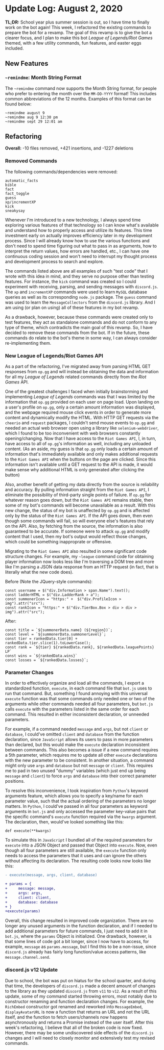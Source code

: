 # Update Log: August 2, 2020

**TL;DR:** School year plus summer session is out, so I have time to finally work on the bot again! This week, I refactored the existing commands to prepare the bot for a revamp. The goal of this revamp is to give the bot a clearer focus, and I plan to make this bot _League of Legends/Riot Games_ themed, with a few utility commands, fun features, and easter eggs included. 

## New Features

### `~remindme`: Month String Format

The `~remindme` command now supports the Month String format, for people who prefer to entering the month over the `MM-DD-YYYY` format! This includes common abbreviations of the 12 months. Examples of this format can be found below:
```
~remindme august 9
~remindme aug 9 12:30 pm
~remindme sept 29 12:01 am
```

## Refactoring

**Overall:** -10 files removed, +421 insertions, and -1227 deletions

### Removed Commands

The following commands/dependencies were removed:
```
automatic_facts
bible
fact
fact_toggle
guess
xp/incrementXP
kick
sneakysay
```
Whenever I'm introduced to a new technology, I always spend time exploring various features of that technology so I can know what's available and understand how to properly access and utilize its features. This time investment early on actually improves efficiency later in my development process. Since I will already know how to use the various functions and don't need to spend time figuring out what to pass in as arguments, how to interpret the return values, how errors are handled, etc., I can have one continuous coding session and won't need to interrupt my thought process and development process to search and explore. 

The commands listed above are all examples of such "test code" that I wrote with this idea in mind, and they serve no purpose other than testing features. For instance, the `kick` command was created so I could experiment with receiving, parsing, and sending messages with `discord.js`. The `xp` and `incrementXP` commands were used to learn `MySQL` database queries as well as its corresponding `node.js` package. The `guess` command was used to learn the `MessageCollectors` from the `discord.js` library. And I am using (or plan on using) all of these features in my bot revamp.

As a drawback, however, because these commands were created only to test features, they act as standalone commands and do not conform to any type of theme, which contradicts the main goal of this revamp. So, I have decided to remove these commands from the bot. If in the future, these commands do relate to the bot's theme in some way, I can always consider re-implementing them.


### New League of Legends/Riot Games API

As a part of the refactoring, I've migrated away from parsing HTML GET responses from `op.gg` and will instead be obtaining the data and information for all my _League of Legends_ related commands directly from the _Riot Games_ API. 

One of the greatest challenges I faced when initially brainstorming and implementing _League of Legends_ commands was that I was limited by the information that `op.gg` provided on each user on page load. Upon landing on a user's profile on `op.gg`, only a certain amount information was displayed, and the webpage required mouse click events in order to generate more content and dynamically modify the HTML. With HTTP GET requests via the `cheerio` and `request` packages, I couldn't send mouse events to `op.gg` and needed an actual web browser open using a library like `selenium-webdriver`, which I found to be too inconvenient with web browsers constantly opening/changing. Now that I have access to the `Riot Games API`, I, in turn, have access to all of `op.gg`'s information as well, including any unloaded content. (As an aside, my guess is that `op.gg` only loads a certain amount of information that's immediately available and only makes additional requests to the `Riot Games API` when the buttons on the page are clicked. Since this information isn't available until a GET request to the API is made, it would make sense why additional HTML is only generated after clicking the button)

Also, another benefit of getting my data directly from the source is reliability and accuracy. By pulling information straight from the `Riot Games API`, I eliminate the possibility of third-party single points of failure. If `op.gg` for whatever reason goes down, but the `Riot Games API` remains stable, then some of my bot's commands will become unavailable as a result. With this new change, the status of my bot is unaffected by `op.gg` and is affected only by the status of the `Riot Games API`. If the API goes down, then even though some commands will fail, so will everyone else's features that rely on the API. Also, by fetching from the source, the information is also guaranteed to be accurate. If someone were to attack `op.gg` and modify content that I used, then my bot's output would reflect those changes, which could be something inapproprate or offensive.

Migrating to the `Riot Games API` also resulted in some significant code structure changes. For example, my `~league` command code for obtaining player information now looks less like I'm traversing a DOM tree and more like I'm parsing a JSON data response from an HTTP request (in fact, that is literally what the new code does).

Before (Note the JQuery-style commands): 
```
const username = $("div.Information > span.Name").text();
const ladderHTML = $("div.LadderRank > a");
const summonerIcon = "https:" +  $("div.ProfileIcon > img").attr("src");
const rankIcon = "https:" + $("div.TierBox.Box > div > div > img").attr("src");
```
After:
```
const title = `${summonerData.name} (${region})`;
const level = `${summonerData.summonerLevel}`;
const tier = rankedData.tier[0] + rankedData.tier.slice(1).toLowerCase();
const rank = `${tier} ${rankedData.rank}, ${rankedData.leaguePoints} LP`
const wins = `${rankedData.wins}`
const losses = `${rankedData.losses}`;
```

### Parameter Changes

In order to effectively organize and load all the commands, I export a standardized function, `execute`, in each command file that `bot.js` uses to run that command. But, something I found annoying with this universal `execute` function was that some commands only needed one or two of the arguments while other commands needed all four parameters, but `bot.js` calls `execute` with the parameters listed in the same order for each command. This resulted in either inconsistent declaration, or unneeded parameters. 

For example, if a command needed `message` and `args`, but not `client` or `database`, I could've omitted `client` and `database` from the function declaration, since `JavaScript` allows its users to pass in more parameters than declared, but this would make the `execute` declaration inconsistent between commands. This also becomes a issue if a new command requires a 5th parameter, which requires me to update all other `execute` declarations with the new parameter to be consistent. In another situation, a command might only use `args` and `database` but not `message` or `client`. This requires me to pad in two unused "dummy" variables (which just end up being `message` and `client`) to force `args` and `database` into their correct parameter positions.

To resolve this inconvenience, I took inspiration from `Python`'s keyword arguments feature, which allows you to specify a key/name for each parameter value, such that the actual ordering of the parameters no longer matters. In `Python`, I could've passed in all four parameters as keyword arguments in `bot.js` and only accessed the parameter key-value pairs that the specific command's `execute` function required via the `kwargs` argument. The declaration, then, would've looked something like this:
```
def execute(**kwargs)
```

To simulate this in `JavaScript` I bundled all of the required parameters for `execute` into a JSON Object and passed that Object into `execute`. Now, even though all four parameters are still available, the `execute` function only needs to access the parameters that it uses and can ignore the others without affecting its declaration. The resulting code looks now looks like this:

```diff
- execute(message, args, client, database)

+ params = {
+     message: message,
+     args: args,
+     client: client,
+     database: database
+ }
+execute(params)
```

Overall, this change resulted in improved code organization. There are no longer any unused arguments in the function declaration, and if I needed to add additional parameters for future commands, I just need to add it in `bot.js`, where the `params` Object is initialized. One drawback, however, is that some lines of code got a bit longer, since I now have to access, for example, `message` as `params.message`, but I find this to be a non-issue, since `discord.js` already has fairly long function/value access patterns, like `message.channel.send`.


### discord.js v12 Update

Due to school, the bot was put on hiatus for the school quarter, and during that time, the developers of `discord.js` made a decent amount of changes to the library as they updated `discord.js` from `v11` to `v12`. As a result of this update, some of my command started throwing errors, most notably due to constructor renaming and function declaration changes. For example, the `RichEmbed` constructor got renamed and reworked into `MessageEmbed`, `displayAvatarURL` is now a function that returns an URL and not the URL itself, and the function to fetch users/channels now happens asynchronously and returns a Promise instead of the user itself. After this week's refactoring, I believe that all of the broken code is now fixed. However, there may be some undiscovered side effects of the `discord.js` changes and I will need to closely monitor and extensively test my revised commands.